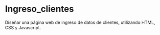 # Ingreso_clientes
Diseñar una página web de ingreso de datos de clientes, utilizando HTML, CSS y Javascript.
